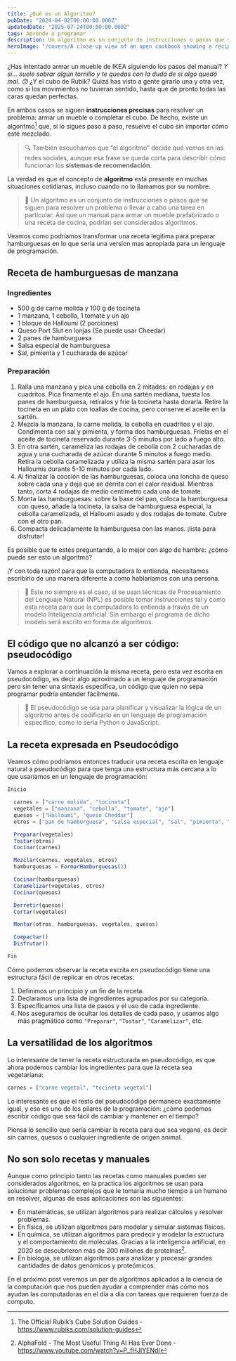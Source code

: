 ```yaml
---
title: ¿Qué es un Algoritmo?
pubDate: "2024-04-02T00:00:00.000Z"
updatedDate: "2025-07-24T00:00:00.000Z"
tags: Aprende a programar
description: Un algoritmo es un conjunto de instrucciones o pasos que se siguen para resolver un problema o llevar a cabo una tarea en particular. Así que, un manual para armar un mueble prefabricado o una receta de cocina, podrían ser considerados algoritmos.
heroImage: "/covers/A close-up view of an open cookbook showing a recipe for sourdough starter.jpg"
---
```

¿Has intentado armar un mueble de IKEA siguiendo los pasos del manual? *Y si… suele sobrar algún tornillo y te quedas con la duda de si algo quedó mal. 🙃* ¿Y el cubo de Rubik? Quizá has visto a gente girarlo una y otra vez, como si los movimientos no tuvieran sentido, hasta que de pronto todas las caras quedan perfectas.

En ambos casos se siguen **instrucciones precisas** para resolver un problema: armar un mueble o completar el cubo. De hecho, existe un algoritmo[^1] que, si lo sigues paso a paso, resuelve el cubo sin importar cómo esté mezclado.

> 🔍 También escuchamos que “el algoritmo” decide qué vemos en las redes sociales, aunque esa frase se queda corta para describir cómo funcionan los **sistemas de recomendación**.

La verdad es que el concepto de **algoritmo** está presente en muchas situaciones cotidianas, incluso cuando no lo llamamos por su nombre.

> 🍔 Un algoritmo es un conjunto de instrucciones o pasos que se siguen para resolver un problema o llevar a cabo una tarea en particular. Así que un manual para armar un mueble prefabricado o una receta de cocina, podrían ser considerados algoritmos.

Veamos como podríamos transformar una receta legitima para preparar hamburguesas en lo que seria una version mas apropiada para un lenguaje de programación.

## Receta de hamburguesas de manzana

### Ingredientes

- 500 g de carne molida y 100 g de tocineta
- 1 manzana, 1 cebolla, 1 tomate y un ajo
- 1 bloque de Halloumi (2 porciones)
- Queso Port Slut en lonjas (Se puede usar Cheedar)
- 2 panes de hamburguesa
- Salsa especial de hamburguesa
- Sal, pimienta y 1 cucharada de azúcar

### Preparación

1. Ralla una manzana y pica una cebolla en 2 mitades: en rodajas y en cuadritos. Pica finamente el ajo. En una sartén mediana, tuesta los panes de hamburguesa, retíralos y fríe la tocineta hasta dorarla. Retire la tocineta en un plato con toallas de cocina, pero conserve el aceite en la sartén.
2. Mezcla la manzana, la carne molida, la cebolla en cuadritos y el ajo. Condimenta con sal y pimienta, y forma dos hamburguesas. Fríelas en el aceite de tocineta reservado durante 3-5 minutos por lado a fuego alto.
3. En otra sartén, carameliza las rodajas de cebolla con 2 cucharadas de agua y una cucharada de azúcar durante 5 minutos a fuego medio. Retira la cebolla caramelizada y utiliza la misma sartén para asar los Halloumis durante 5-10 minutos por cada lado.
4. Al finalizar la cocción de las hamburguesas, coloca una loncha de queso sobre cada una y deja que se derrita con el calor residual. Mientras tanto, corta 4 rodajas de medio centímetro cada una de tomate.
5. Monta las hamburguesas: sobre la base del pan, coloca la hamburguesa con queso, añade la tocineta, la salsa de hamburguesa especial, la cebolla caramelizada, el Halloumi asado y dos rodajas de tomate. Cubre con el otro pan.
6. Compacta delicadamente la hamburguesa con las manos. ¡lista para disfrutar!

Es posible que te estés preguntando, a lo mejor con algo de hambre: ¿cómo puede ser esto un algoritmo?

¡Y con toda razón! para que la computadora lo entienda, necesitamos escribirlo de una manera diferente a como hablaríamos con una persona.

> 🤖 Este no siempre es el caso, si se usan técnicas de Procesamiento del Lenguaje Natural (NPL) es posible tomar instrucciones tal y como esta receta para que la computadora lo entienda a través de un modelo Inteligencia artificial. Sin embargo el programa de dicho modelo será escrito en forma de algoritmos.

## El código que no alcanzó a ser código: pseudocódigo

Vamos a explorar a continuación la misma receta, pero esta vez escrita en pseudocódigo, es decir algo aproximado a un lenguaje de programación pero sin tener una sintaxis especifica, un código que quien no sepa programar podría entender fácilmente.

> 🧠 El pseudocódigo se usa para planificar y visualizar la lógica de un algoritmo antes de codificarlo en un lenguaje de programación específico, como lo sería Python o JavaScript.

## La receta expresada en Pseudocódigo

Veamos cómo podríamos entonces traducir una receta escrita en lenguaje natural a pseudocódigo para que tenga una estructura más cercana a lo que usaríamos en un lenguaje de programación:

```javascript
Inicio

  carnes = ["carne molida", "tocineta"]
  vegetales = ["manzana", "cebolla", "tomate", "ajo"]
  quesos = ["Halloumi", "queso Cheddar"]
  otros = ["pan de hamburguesa", "salsa especial", "sal", "pimienta", "azúcar"]

  Preparar(vegetales)
  Tostar(otros)
  Cocinar(carnes)

  Mezclar(carnes, vegetales, otros)
  hamburguesas = FormarHamburguesas(2)

  Cocinar(hamburguesas)
  Caramelizar(vegetales, otros)
  Cocinar(quesos)

  Derretir(quesos)
  Cortar(vegetales)

  Montar(otros, hamburguesas, vegetales, quesos)

  Compactar()
  Disfrutar()

Fin
```

Cómo podemos observar la receta escrita en pseudocódigo tiene una estructura fácil de replicar en otros recetas:

1. Definimos un principio y un fin de la receta.
2. Declaramos una lista de ingredientes agrupados por su categoría.
3. Especificamos una lista de pasos y el uso de cada ingrediente.
4. Nos aseguramos de ocultar los detalles de cada paso, y usamos algo más pragmático como `"Preparar"`, `"Tostar"`, `"Caramelizar"`, etc.

## La versatilidad de los algoritmos

Lo interesante de tener la receta estructurada en pseudocódigo, es que ahora podemos cambiar los ingredientes para que la receta sea vegetariana:

```javascript
carnes = ["carne vegetal", "tocineta vegetal"]
```

Lo interesante es que el resto del pseudocódigo permanece exactamente igual, y eso es uno de los pilares de la programación: ¿cómo podemos escribir código que sea fácil de cambiar y mantener en el tiempo?

Piensa lo sencillo que sería cambiar la receta para que sea vegana, es decir sin carnes, quesos o cualquier ingrediente de origen animal.

## No son solo recetas y manuales

Aunque como principio tanto las recetas como manuales pueden ser considerados algoritmos, en la practica los algoritmos se usan para solucionar problemas complejos que le tomaría mucho tiempo a un humano en resolver, algunas de esas aplicaciones son las siguientes:

- En matemáticas, se utilizan algoritmos para realizar cálculos y resolver problemas.
- En física, se utilizan algoritmos para modelar y simular sistemas físicos.
- En química, se utilizan algoritmos para predecir y modelar la estructura y el comportamiento de moléculas. Gracias a la inteligencia artificial, en 2020 se descubrieron más de 200 millones de proteínas[^2].
- En biología, se utilizan algoritmos para analizar y procesar grandes cantidades de datos genómicos y proteómicos.

En el próximo post veremos un par de algoritmos aplicados a la ciencia de la computación que nos pueden ayudar a comprender más cómo nos ayudan las computadoras en el día a día con tareas que requieren fuerza de computo.

[^1]: The Official Rubik’s Cube Solution Guides - https://www.rubiks.com/solution-guides
[^2]: AlphaFold - The Most Useful Thing AI Has Ever Done - https://www.youtube.com/watch?v=P_fHJIYENdI